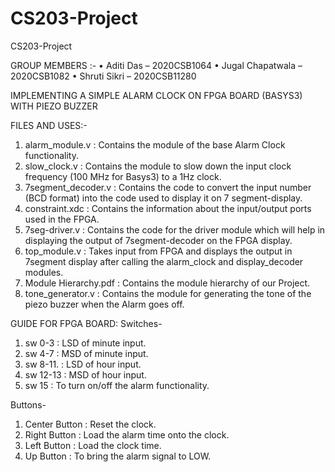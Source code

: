 # CS203-Project
CS203-Project

GROUP MEMBERS :-
• Aditi Das – 2020CSB1064
• Jugal Chapatwala – 2020CSB1082
• Shruti Sikri – 2020CSB11280

IMPLEMENTING A SIMPLE ALARM CLOCK ON FPGA BOARD (BASYS3) WITH PIEZO BUZZER

FILES AND USES:-

  1. alarm_module.v       : Contains the module of the base Alarm Clock functionality.
  2. slow_clock.v         : Contains the module to slow down the input clock frequency (100 MHz for Basys3) to a 1Hz clock.
  3. 7segment_decoder.v   : Contains the code to convert the input number (BCD format) into the code used to display it on 7 segment-display.
  4. constraint.xdc       : Contains the information about the input/output ports used in the FPGA.
  5. 7seg-driver.v        : Contains the code for the driver module which will help in displaying the output of 7segment-decoder on the FPGA display.
  6. top_module.v         : Takes input from FPGA and displays the output in 7segment display after calling the alarm_clock and display_decoder modules.
  7. Module Hierarchy.pdf : Contains the module hierarchy of our Project.
  8. tone_generator.v     : Contains the module for generating the tone of the piezo buzzer when the Alarm goes off.

GUIDE FOR FPGA BOARD:
Switches-
  1. sw 0-3                  : LSD of minute input.
  2. sw 4-7                  : MSD of minute input.
  3. sw 8-11.                : LSD of hour input.
  4. sw 12-13                : MSD of hour input.
  5. sw 15                   : To turn on/off the alarm functionality.

Buttons-
  1. Center Button          : Reset the clock.
  2. Right Button           : Load the alarm time onto the clock.
  3. Left Button            : Load the clock time.
  4. Up Button              : To bring the alarm signal to LOW.
